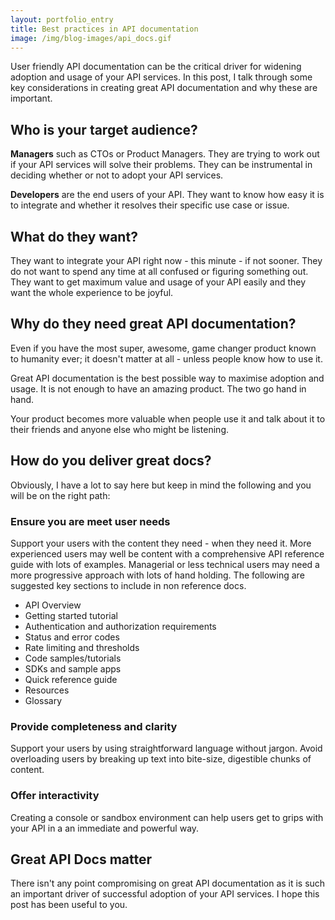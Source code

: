 ```yaml
---
layout: portfolio_entry
title: Best practices in API documentation
image: /img/blog-images/api_docs.gif
---
```

User friendly API documentation can be the critical driver for widening adoption and usage of your API services. In this post, I talk through some key considerations in creating great API documentation and why these are important.

## Who is your target audience?
**Managers** such as CTOs or Product Managers. They are trying to work out if your API services will solve their problems. They can be instrumental in deciding whether or not to adopt your API services.

**Developers** are the end users of your API. They want to know how easy it is to integrate and whether it resolves their specific use case or issue.

## What do they want?
They want to integrate your API right now - this minute - if not sooner. They do not want to spend any time at all confused or figuring something out. They want to get maximum value and usage of your API easily and they want the whole experience to be joyful.

## Why do they need great API documentation?
Even if you have the most super, awesome, game changer product known to humanity ever; it doesn't matter at all - unless people know how to use it.

Great API documentation is the best possible way to maximise adoption and usage. It is not enough to have an amazing product. The two go hand in hand.

Your product becomes more valuable when people use it and talk about it to their friends and anyone else who might be listening.

## How do you deliver great docs?
Obviously, I have a lot to say here but keep in mind the following and you will be on the right path:

### Ensure you are meet user needs
Support your users with the content they need - when they need it.
More experienced users may well be content with a comprehensive API reference guide with lots of examples. Managerial or less technical users may need a more progressive approach with lots of hand holding.
The following are suggested key sections to include in non reference docs.
* API Overview
* Getting started tutorial
* Authentication and authorization requirements
* Status and error codes
* Rate limiting and thresholds
* Code samples/tutorials
* SDKs and sample apps
* Quick reference guide
* Resources
* Glossary

### Provide completeness and clarity
Support your users by using straightforward language without jargon. Avoid overloading users by breaking up text into bite-size, digestible chunks of content.

### Offer interactivity
Creating a console or sandbox environment can help users get to grips with your API in a an immediate and powerful way.  

## Great API Docs matter
There isn't any point compromising on great API documentation as it is such an important driver of successful adoption of your API services. I hope this post has been useful to you.  
